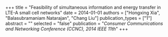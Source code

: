 +++
title = "Feasibility of simultaneous information and energy transfer in LTE-A small cell networks"
date = 2014-01-01
authors = ["Hongxing Xia", "Balasubramaniam Natarajan", "Chang Liu"]
publication_types = ["1"]
abstract = ""
selected = "false"
publication = "*Consumer Communications and Networking Conference (CCNC), 2014 IEEE 11th*"
+++

